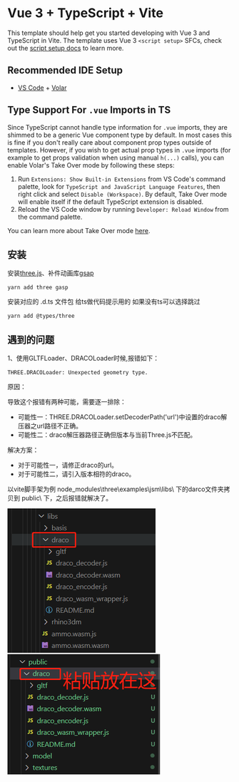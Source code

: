 # Vue 3 + TypeScript + Vite

This template should help get you started developing with Vue 3 and TypeScript in Vite. The template uses Vue 3 `<script setup>` SFCs, check out the [script setup docs](https://v3.vuejs.org/api/sfc-script-setup.html#sfc-script-setup) to learn more.

## Recommended IDE Setup

- [VS Code](https://code.visualstudio.com/) + [Volar](https://marketplace.visualstudio.com/items?itemName=Vue.volar)

## Type Support For `.vue` Imports in TS

Since TypeScript cannot handle type information for `.vue` imports, they are shimmed to be a generic Vue component type by default. In most cases this is fine if you don't really care about component prop types outside of templates. However, if you wish to get actual prop types in `.vue` imports (for example to get props validation when using manual `h(...)` calls), you can enable Volar's Take Over mode by following these steps:

1. Run `Extensions: Show Built-in Extensions` from VS Code's command palette, look for `TypeScript and JavaScript Language Features`, then right click and select `Disable (Workspace)`. By default, Take Over mode will enable itself if the default TypeScript extension is disabled.
2. Reload the VS Code window by running `Developer: Reload Window` from the command palette.

You can learn more about Take Over mode [here](https://github.com/johnsoncodehk/volar/discussions/471).

## 安装

安装[three.js](https://threejs.org/)、补件动画库[gsap](https://greensock.com/get-started/#tweening-basics)

```
yarn add three gasp
```
安装对应的 .d.ts 文件包 给ts做代码提示用的 如果没有ts可以选择跳过 
```
yarn add @types/three
```

## 遇到的问题
1、使用GLTFLoader、DRACOLoader时候,报错如下：
```
THREE.DRACOLoader: Unexpected geometry type.
```

原因：

导致这个报错有两种可能，需要逐一排除：
- 可能性一：THREE.DRACOLoader.setDecoderPath('url')中设置的draco解压器之url路径不正确。
- 可能性二：draco解压器路径正确但版本与当前Three.js不匹配。

解决方案：
- 对于可能性一，请修正draco的url。
- 对于可能性二，请引入版本相符的draco。
  
以vite脚手架为例 node_modules\three\examples\jsm\libs\ 下的darco文件夹拷贝到 public\ 下，之后报错就解决了。

![Alt text](image.png)
![Alt text](image-2.png)
